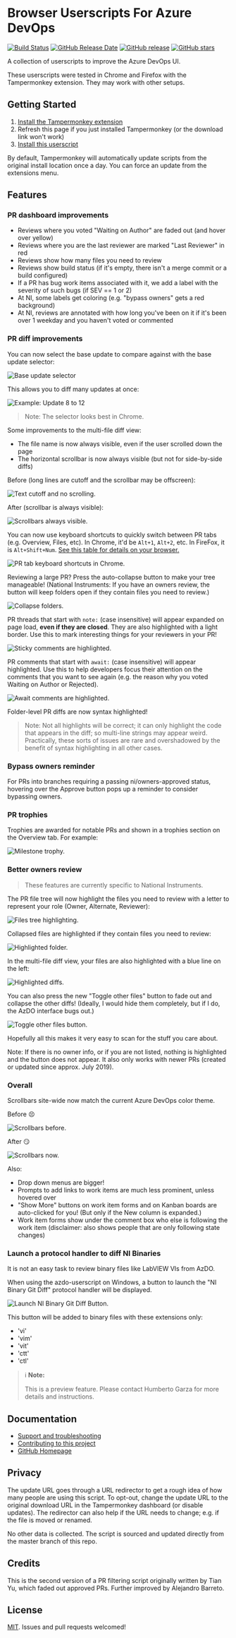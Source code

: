 # Browser Userscripts For Azure DevOps

[![Build Status](https://dev.azure.com/alejandro5042/Public/_apis/build/status/alejandro5042.azdo-userscripts?branchName=master)](https://dev.azure.com/alejandro5042/Public/_build/latest?definitionId=3&branchName=master) [![GitHub Release Date](https://img.shields.io/github/release-date/alejandro5042/azdo-userscripts.svg)](https://github.com/alejandro5042/azdo-userscripts/releases) [![GitHub release](https://img.shields.io/github/release/alejandro5042/azdo-userscripts.svg)](https://github.com/alejandro5042/azdo-userscripts/releases) [![GitHub stars](https://img.shields.io/github/stars/alejandro5042/azdo-userscripts.svg?style=social)](https://github.com/alejandro5042/azdo-userscripts)

A collection of userscripts to improve the Azure DevOps UI.

These userscripts were tested in Chrome and Firefox with the Tampermonkey extension. They may work with other setups.

## Getting Started

1. [Install the Tampermonkey extension](https://tampermonkey.net/)
2. Refresh this page if you just installed Tampermonkey (or the download link won't work)
3. [Install this userscript](https://github.com/alejandro5042/azdo-userscripts/raw/master/src/azdo-pr-dashboard.user.js)

By default, Tampermonkey will automatically update scripts from the original install location once a day. You can force an update from the extensions menu.

## Features

### PR dashboard improvements

- Reviews where you voted "Waiting on Author" are faded out (and hover over yellow)
- Reviews where you are the last reviewer are marked "Last Reviewer" in red
- Reviews show how many files you need to review
- Reviews show build status (if it's empty, there isn't a merge commit or a build configured)
- If a PR has bug work items associated with it, we add a label with the severity of such bugs (if SEV == 1 or 2)
- At NI, some labels get coloring (e.g. "bypass owners" gets a red background)
- At NI, reviews are annotated with how long you've been on it if it's been over 1 weekday and you haven't voted or commented

### PR diff improvements

You can now select the base update to compare against with the base update selector:

![Base update selector](assets/base-update-selector.png)

This allows you to diff many updates at once:

![Example: Update 8 to 12](assets/diff-many-updates.png)

> Note: The selector looks best in Chrome.

Some improvements to the multi-file diff view:

- The file name is now always visible, even if the user scrolled down the page
- The horizontal scrollbar is now always visible (but not for side-by-side diffs)

Before (long lines are cutoff and the scrollbar may be offscreen):

![Text cutoff and no scrolling.](assets/before-pr-diff-scroll-improvements.png)

After (scrollbar is always visible):

![Scrollbars always visible.](assets/after-pr-diff-scroll-improvements.png)

You can now use keyboard shortcuts to quickly switch between PR tabs (e.g. Overview, Files, etc). In Chrome, it'd be `Alt+1`, `Alt+2`, etc. In FireFox, it is `Alt+Shift+Num`. [See this table for details on your browser.](https://developer.mozilla.org/en-US/docs/Web/HTML/Global_attributes/accesskey)

![PR tab keyboard shortcuts in Chrome.](assets/pr-tab-accesskeys.png)

Reviewing a large PR? Press the auto-collapse button to make your tree manageable! (National Instruments: If you have an owners review, the button will keep folders open if they contain files you need to review.)

![Collapse folders.](assets/collapse-folders.png)

PR threads that start with `note:` (case insensitive) will appear expanded on page load, **even if they are closed**. They are also highlighted with a light border. Use this to mark interesting things for your reviewers in your PR!

![Sticky comments are highlighted.](assets/sticky-comment-highlighting.png)

PR comments that start with `await:` (case insensitive) will appear highlighted. Use this to help developers focus their attention on the comments that you want to see again (e.g. the reason why you voted Waiting on Author or Rejected).

![Await comments are highlighted.](assets/await-comments.png)

Folder-level PR diffs are now syntax highlighted!

> Note: Not all highlights will be correct; it can only highlight the code that appears in the diff; so multi-line strings may appear weird. Practically, these sorts of issues are rare and overshadowed by the benefit of syntax highlighting in all other cases.

### Bypass owners reminder

For PRs into branches requiring a passing ni/owners-approved status, hovering over the Approve button pops up a reminder to consider bypassing owners.

### PR trophies

Trophies are awarded for notable PRs and shown in a trophies section on the Overview tab. For example:

![Milestone trophy.](assets/milestone-trophy.png)

### Better owners review

> These features are currently specific to National Instruments.

The PR file tree will now highlight the files you need to review with a letter to represent your role (Owner, Alternate, Reviewer):

![Files tree highlighting.](assets/owners-file-tree.png)

Collapsed files are highlighted if they contain files you need to review:

![Highlighted folder.](assets/owners-collapsed-folders.png)

In the multi-file diff view, your files are also highlighted with a blue line on the left:

![Highlighted diffs.](assets/owners-diff-highlight.png)

You can also press the new "Toggle other files" button to fade out and collapse the other diffs! (Ideally, I would hide them completely, but if I do, the AzDO interface bugs out.)

![Toggle other files button.](assets/owners-toggle-other-files.png)

Hopefully all this makes it very easy to scan for the stuff you care about.

Note: If there is no owner info, or if you are not listed, nothing is highlighted and the button does not appear. It also only works with newer PRs (created or updated since approx. July 2019).

### Overall

Scrollbars site-wide now match the current Azure DevOps color theme.

Before :persevere:

![Scrollbars before.](assets/scrollbars-before.png)

After :smirk:

![Scrollbars now.](assets/scrollbars-after.png)

Also:

- Drop down menus are bigger!
- Prompts to add links to work items are much less prominent, unless hovered over
- "Show More" buttons on work item forms and on Kanban boards are auto-clicked for you! (But only if the New column is expanded.)
- Work item forms show under the comment box who else is following the work item (disclaimer: also shows people that are only following state changes)

### Launch a protocol handler to diff NI Binaries

It is not an easy task to review binary files like LabVIEW VIs from AzDO.

When using the azdo-userscript on Windows, a button to launch the "NI Binary Git Diff" protocol handler will be displayed.

![Launch NI Binary Git Diff Button.](assets/launch-ni-binary-git-diff.png)

This button will be added to binary files with these extensions only:
- 'vi'
- 'vim'
- 'vit'
- 'ctt'
- 'ctl'

> ℹ **Note:**
>
> This is a preview feature. Please contact Humberto Garza for more details and instructions.

## Documentation

- [Support and troubleshooting](SUPPORT.md)
- [Contributing to this project](CONTRIBUTING.md)
- [GitHub Homepage](https://github.com/alejandro5042/azdo-userscripts)

## Privacy

The update URL goes through a URL redirector to get a rough idea of how many people are using this script. To opt-out, change the update URL to the original download URL in the Tampermonkey dashboard (or disable updates). The redirector can also help if the URL needs to change; e.g. if the file is moved or renamed.

No other data is collected. The script is sourced and updated directly from the master branch of this repo.

## Credits

This is the second version of a PR filtering script originally written by Tian Yu, which faded out approved PRs. Further improved by Alejandro Barreto.

## License

[MIT](LICENSE). Issues and pull requests welcomed!
